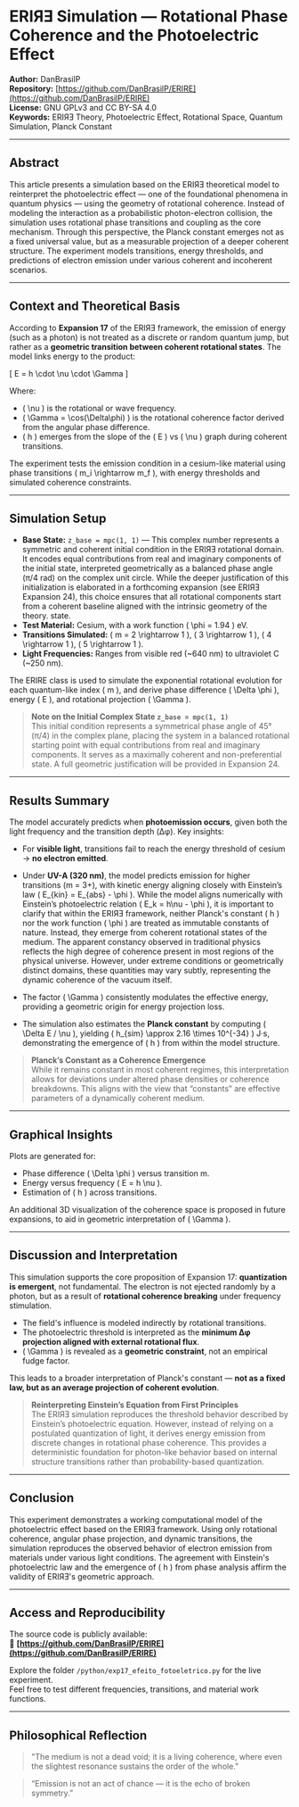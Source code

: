 # ERIЯƎ Simulation — Rotational Phase Coherence and the Photoelectric Effect

**Author:** DanBrasilP  
**Repository:** [https://github.com/DanBrasilP/ERIRE](https://github.com/DanBrasilP/ERIRE)  
**License:** GNU GPLv3 and CC BY-SA 4.0  
**Keywords:** ERIЯƎ Theory, Photoelectric Effect, Rotational Space, Quantum Simulation, Planck Constant

---

## Abstract

This article presents a simulation based on the ERIЯƎ theoretical model to reinterpret the photoelectric effect — one of the foundational phenomena in quantum physics — using the geometry of rotational coherence. Instead of modeling the interaction as a probabilistic photon-electron collision, the simulation uses rotational phase transitions and coupling as the core mechanism. Through this perspective, the Planck constant emerges not as a fixed universal value, but as a measurable projection of a deeper coherent structure. The experiment models transitions, energy thresholds, and predictions of electron emission under various coherent and incoherent scenarios.

---

## Context and Theoretical Basis

According to **Expansion 17** of the ERIЯƎ framework, the emission of energy (such as a photon) is not treated as a discrete or random quantum jump, but rather as a **geometric transition between coherent rotational states**. The model links energy to the product:

\[
E = h \cdot \nu \cdot \Gamma
\]

Where:
- \( \nu \) is the rotational or wave frequency.
- \( \Gamma = \cos(\Delta\phi) \) is the rotational coherence factor derived from the angular phase difference.
- \( h \) emerges from the slope of the \( E \) vs \( \nu \) graph during coherent transitions.

The experiment tests the emission condition in a cesium-like material using phase transitions \( m_i \rightarrow m_f \), with energy thresholds and simulated coherence constraints.

---

## Simulation Setup

- **Base State:** `z_base = mpc(1, 1)` — This complex number represents a symmetric and coherent initial condition in the ERIЯƎ rotational domain. It encodes equal contributions from real and imaginary components of the initial state, interpreted geometrically as a balanced phase angle (π/4 rad) on the complex unit circle. While the deeper justification of this initialization is elaborated in a forthcoming expansion (see ERIЯƎ Expansion 24), this choice ensures that all rotational components start from a coherent baseline aligned with the intrinsic geometry of the theory.
 state.
- **Test Material:** Cesium, with a work function \( \phi = 1.94 \) eV.
- **Transitions Simulated:** \( m = 2 \rightarrow 1 \), \( 3 \rightarrow 1 \), \( 4 \rightarrow 1 \), \( 5 \rightarrow 1 \).
- **Light Frequencies:** Ranges from visible red (~640 nm) to ultraviolet C (~250 nm).

The ERIRE class is used to simulate the exponential rotational evolution for each quantum-like index \( m \), and derive phase difference \( \Delta \phi \), energy \( E \), and rotational projection \( \Gamma \).

> **Note on the Initial Complex State `z_base = mpc(1, 1)`**  
> This initial condition represents a symmetrical phase angle of 45° (π/4) in the complex plane, placing the system in a balanced rotational starting point with equal contributions from real and imaginary components. It serves as a maximally coherent and non-preferential state. A full geometric justification will be provided in Expansion 24.

---

## Results Summary

The model accurately predicts when **photoemission occurs**, given both the light frequency and the transition depth (Δφ). Key insights:

- For **visible light**, transitions fail to reach the energy threshold of cesium → **no electron emitted**.
- Under **UV-A (320 nm)**, the model predicts emission for higher transitions (m = 3+), with kinetic energy aligning closely with Einstein’s law \( E_{kin} = E_{abs} - \phi \). While the model aligns numerically with Einstein’s photoelectric relation \( E_k = h\nu - \phi \), it is important to clarify that within the ERIЯƎ framework, neither Planck's constant \( h \) nor the work function \( \phi \) are treated as immutable constants of nature. Instead, they emerge from coherent rotational states of the medium. The apparent constancy observed in traditional physics reflects the high degree of coherence present in most regions of the physical universe. However, under extreme conditions or geometrically distinct domains, these quantities may vary subtly, representing the dynamic coherence of the vacuum itself.

- The factor \( \Gamma \) consistently modulates the effective energy, providing a geometric origin for energy projection loss.
- The simulation also estimates the **Planck constant** by computing \( \Delta E / \nu \), yielding \( h_{sim} \approx 2.16 \times 10^{-34} \) J·s, demonstrating the emergence of \( h \) from within the model structure.

> **Planck’s Constant as a Coherence Emergence**  
> While it remains constant in most coherent regimes, this interpretation allows for deviations under altered phase densities or coherence breakdowns. This aligns with the view that “constants” are effective parameters of a dynamically coherent medium.

---

## Graphical Insights

Plots are generated for:

- Phase difference \( \Delta \phi \) versus transition m.
- Energy versus frequency \( E = h \nu \).
- Estimation of \( h \) across transitions.

An additional 3D visualization of the coherence space is proposed in future expansions, to aid in geometric interpretation of \( \Gamma \).

---

## Discussion and Interpretation

This simulation supports the core proposition of Expansion 17: **quantization is emergent**, not fundamental. The electron is not ejected randomly by a photon, but as a result of **rotational coherence breaking** under frequency stimulation.

- The field's influence is modeled indirectly by rotational transitions.
- The photoelectric threshold is interpreted as the **minimum Δφ projection aligned with external rotational flux**.
- \( \Gamma \) is revealed as a **geometric constraint**, not an empirical fudge factor.

This leads to a broader interpretation of Planck's constant — **not as a fixed law, but as an average projection of coherent evolution**.

> **Reinterpreting Einstein’s Equation from First Principles**  
> The ERIЯƎ simulation reproduces the threshold behavior described by Einstein’s photoelectric equation. However, instead of relying on a postulated quantization of light, it derives energy emission from discrete changes in rotational phase coherence. This provides a deterministic foundation for photon-like behavior based on internal structure transitions rather than probability-based quantization.

---

## Conclusion

This experiment demonstrates a working computational model of the photoelectric effect based on the ERIЯƎ framework. Using only rotational coherence, angular phase projection, and dynamic transitions, the simulation reproduces the observed behavior of electron emission from materials under various light conditions. The agreement with Einstein's photoelectric law and the emergence of \( h \) from phase analysis affirm the validity of ERIЯƎ's geometric approach.

---

## Access and Reproducibility

The source code is publicly available:  
🔗 **[https://github.com/DanBrasilP/ERIRE](https://github.com/DanBrasilP/ERIRE)**  

Explore the folder `/python/exp17_efeito_fotoeletrico.py` for the live experiment.  
Feel free to test different frequencies, transitions, and material work functions.

---

## Philosophical Reflection
> "The medium is not a dead void; it is a living coherence, where even the slightest resonance sustains the order of the whole."

> “Emission is not an act of chance — it is the echo of broken symmetry.”
